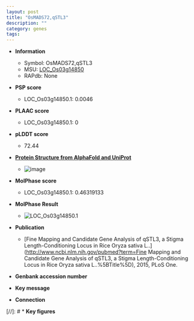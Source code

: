 ```yaml
---
layout: post
title: "OsMADS72,qSTL3"
description: ""
category: genes
tags: 
---
```


* **Information**  
    + Symbol: OsMADS72,qSTL3  
    + MSU: [LOC_Os03g14850](http://rice.plantbiology.msu.edu/cgi-bin/ORF_infopage.cgi?orf=LOC_Os03g14850)  
    + RAPdb: None  

* **PSP score**  
    + LOC_Os03g14850.1: 0.0046 

* **PLAAC score**  
    + LOC_Os03g14850.1: 0 

* **pLDDT score**
    + 72.44

* **[Protein Structure from AlphaFold and UniProt](https://www.uniprot.org/uniprotkb/A0A5S6RCV1/entry#structure)**
    + ![image](https://ricepsp.github.io/images/A/AF-A0A5S6RCV1-F1.png)

* **MolPhase score**
    + LOC_Os03g14850.1: 0.46319133

* **MolPhase Result**
    + ![LOC_Os03g14850.1](https://304243504.github.io/Pictures/LOC_Os03g/LOC_Os03g14850.1.png)

* **Publication**  
    + [Fine Mapping and Candidate Gene Analysis of qSTL3, a Stigma Length-Conditioning Locus in Rice Oryza sativa L..](http://www.ncbi.nlm.nih.gov/pubmed?term=Fine Mapping and Candidate Gene Analysis of qSTL3, a Stigma Length-Conditioning Locus in Rice Oryza sativa L..%5BTitle%5D), 2015, PLoS One.

* **Genbank accession number**  

* **Key message**  

* **Connection**  

[//]: # * **Key figures**  



